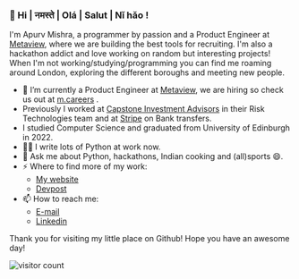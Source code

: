 ### 👋 Hi | नमस्ते | Olá | Salut | Nǐ hǎo !

I'm Apurv Mishra, a programmer by passion and a Product Engineer at [Metaview](https://www.metaview.ai/), where we are building the best tools for recruiting. I'm also a hackathon addict and love working on random but interesting projects! When I'm not working/studying/programming you can find me roaming around London, exploring the different boroughs and meeting new people.

- 🔭 I’m currently a Product Engineer at [Metaview](https://metaview.ai), we are hiring so check us out at [m.careers](https://m.careers) .
- Previously I worked at [Capstone Investment Advisors](https://www.capstoneco.com/) in their Risk Technologies team and at [Stripe](https://stripe.com) on Bank transfers.
- I studied Computer Science and graduated from University of Edinburgh in 2022.
- 👨‍💻  I write lots of Python at work now.
- 💬 Ask me about Python, hackathons, Indian cooking and (all)sports 😄.
- ⚡ Where to find more of my work:
  - [My website](https://apurvmishra.xyz)
  - [Devpost](https://devpost.com/apurvmishra99)
- 📫 How to reach me:
  - [E-mail](mailto:me@apurvmishra.xyz)
  - [Linkedin](https://linkedin.com/in/apurv-mishra)
  
Thank you for visiting my little place on Github! Hope you have an awesome day!

![visitor count](https://arijitgupta42-visitor-badge.glitch.me/badge?page_id=apurvmishra99/apurvmishra99)
<!--**apurvmishra99/apurvmishra99** is a ✨ _special_ ✨ repository because its `README.md` (this file) appears on your GitHub profile.

Here are some ideas to get you started:

- 🔭 I’m currently working on ...
- 🌱 I’m currently learning ...
- 👯 I’m looking to collaborate on ...
- 🤔 I’m looking for help with ...
- 💬 Ask me about ...
- 📫 How to reach me: ...
- 😄 Pronouns: ...
- ⚡ Fun fact: ...
-->
